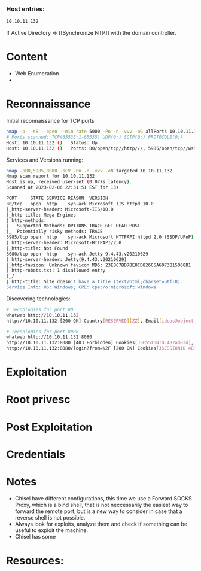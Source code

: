 
### Host entries:
```bash
10.10.11.132
```
If Active Directory => [[Synchronize NTP]] with the domain controller.

# Content

- Web Enumeration
- 

# Reconnaissance

Initial reconnaissance for TCP ports
```bash
nmap -p- -sS --open --min-rate 5000 -Pn -n -vvv -oG allPorts 10.10.11.132
# Ports scanned: TCP(65535;1-65535) UDP(0;) SCTP(0;) PROTOCOLS(0;)
Host: 10.10.11.132 ()   Status: Up
Host: 10.10.11.132 ()   Ports: 80/open/tcp//http///, 5985/open/tcp//wsman///, 8080/open/tcp//http-proxy///
```
Services and Versions running:
```bash
nmap -p80,5985,8080 -sCV -Pn -n -vvv -oN targeted 10.10.11.132
Nmap scan report for 10.10.11.132
Host is up, received user-set (0.077s latency).
Scanned at 2023-02-06 22:31:51 EST for 13s

PORT     STATE SERVICE REASON  VERSION
80/tcp   open  http    syn-ack Microsoft IIS httpd 10.0
|_http-server-header: Microsoft-IIS/10.0
|_http-title: Mega Engines
| http-methods: 
|   Supported Methods: OPTIONS TRACE GET HEAD POST
|_  Potentially risky methods: TRACE
5985/tcp open  http    syn-ack Microsoft HTTPAPI httpd 2.0 (SSDP/UPnP)
|_http-server-header: Microsoft-HTTPAPI/2.0
|_http-title: Not Found
8080/tcp open  http    syn-ack Jetty 9.4.43.v20210629
|_http-server-header: Jetty(9.4.43.v20210629)
|_http-favicon: Unknown favicon MD5: 23E8C7BD78E8CD826C5A6073B15068B1
| http-robots.txt: 1 disallowed entry 
|_/
|_http-title: Site doesn't have a title (text/html;charset=utf-8).
Service Info: OS: Windows; CPE: cpe:/o:microsoft:windows
```

Discovering technologies:
```bash
# Tecnologies for port 80
whatweb http://10.10.11.132                                                  
http://10.10.11.132 [200 OK] Country[RESERVED][ZZ], Email[ideas@object.htb], HTML5, HTTPServer[Microsoft-IIS/10.0], IP[10.10.11.132], JQuery[2.1.3], Microsoft-IIS[10.0], Modernizr, Script, Title[Mega Engines]

# Tecnologies for port 8080
whatweb http://10.10.11.132:8080
http://10.10.11.132:8080 [403 Forbidden] Cookies[JSESSIONID.487ad83d], Country[RESERVED][ZZ], HTTPServer[Jetty(9.4.43.v20210629)], HttpOnly[JSESSIONID.487ad83d], IP[10.10.11.132], Jenkins[2.317], Jetty[9.4.43.v20210629], Meta-Refresh-Redirect[/login?from=%2F], Script, UncommonHeaders[x-content-type-options,x-hudson,x-jenkins,x-jenkins-session]
http://10.10.11.132:8080/login?from=%2F [200 OK] Cookies[JSESSIONID.487ad83d], Country[RESERVED][ZZ], HTML5, HTTPServer[Jetty(9.4.43.v20210629)], HttpOnly[JSESSIONID.487ad83d], IP[10.10.11.132], Jenkins[2.317], Jetty[9.4.43.v20210629], PasswordField[j_password], Script[text/javascript], Title[Sign in [Jenkins]], UncommonHeaders[x-content-type-options,x-hudson,x-jenkins,x-jenkins-session,x-instance-identity], X-Frame-Options[sameorigin]
```


# Exploitation


# Root privesc

# Post Exploitation

# Credentials

# Notes

-   Chisel have different configurations, this time we use a Forward SOCKS Proxy, which is a bind shell, that is not neccessarily the easiest way to forward the remote port, but is a new way to consider in case that a reverse shell is not possible.
-   Always look for exploits, analyze them and check if something can be useful to exploit the machine.
-   Chisel has some

# Resources:



